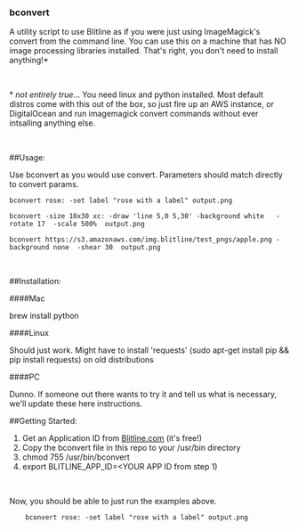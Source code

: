 ### bconvert

A utility script to use Blitline as if you were just using ImageMagick's convert from the command line. You can use this on a machine that has NO image processing libraries installed. That's right, you don't need to install anything!*

<br/>

\* *not entirely true*... You need linux and python installed. Most default distros come with this out of the box, so just fire up an AWS instance, or DigitalOcean and run imagemagick convert commands without ever intsalling anything else.

<br/>

##Usage:

Use bconvert as you would use convert. Parameters should match directly to convert params.

    bconvert rose: -set label "rose with a label" output.png

    bconvert -size 10x30 xc: -draw 'line 5,0 5,30' -background white   -rotate 17  -scale 500%  output.png

    bconvert https://s3.amazonaws.com/img.blitline/test_pngs/apple.png -background none  -shear 30  output.png

<br/>

##Installation:

####Mac

brew install python

####Linux

Should just work. Might have to install 'requests' (sudo apt-get install pip && pip install requests) on old distributions

####PC

Dunno. If someone out there wants to try it and tell us what is necessary, we'll update these here instructions.


##Getting Started:

1. Get an Application ID from [Blitline.com](http://www.blitline.com) (it's free!)
2. Copy the bconvert file in this repo to your /usr/bin directory
3. chmod 755 /usr/bin/bconvert
4. export BLITLINE_APP_ID=<YOUR APP ID from step 1)

<br/>

Now, you should be able to just run the examples above.

		bconvert rose: -set label "rose with a label" output.png

<br/>
